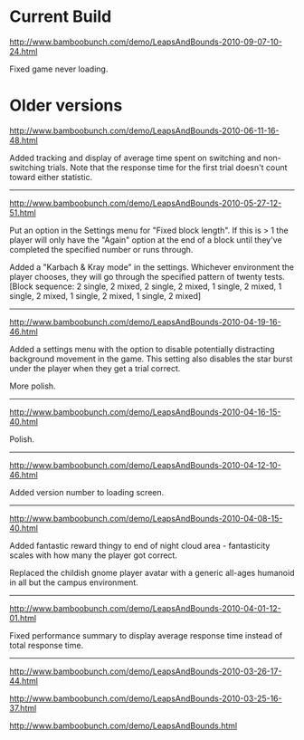 # Current Build #

http://www.bamboobunch.com/demo/LeapsAndBounds-2010-09-07-10-24.html

Fixed game never loading.


# Older versions #

http://www.bamboobunch.com/demo/LeapsAndBounds-2010-06-11-16-48.html

Added tracking and display of average time spent on switching and non-switching trials.
Note that the response time for the first trial doesn't count toward either statistic.

---

http://www.bamboobunch.com/demo/LeapsAndBounds-2010-05-27-12-51.html

Put an option in the Settings menu for "Fixed block length". If this is > 1 the
player will only have the "Again" option at the end of a block until they've
completed the specified number or runs through.

Added a "Karbach & Kray mode" in the settings. Whichever environment the player
chooses, they will go through the specified pattern of twenty tests.
[Block sequence: 2 single, 2 mixed, 2 single, 2 mixed,
1 single, 2 mixed, 1 single, 2 mixed, 1 single, 2 mixed, 1 single, 2
mixed]

---

http://www.bamboobunch.com/demo/LeapsAndBounds-2010-04-19-16-46.html

Added a settings menu with the option to disable potentially distracting
background movement in the game. This setting also disables the star burst
under the player when they get a trial correct.

More polish.

---

http://www.bamboobunch.com/demo/LeapsAndBounds-2010-04-16-15-40.html

Polish.

---

http://www.bamboobunch.com/demo/LeapsAndBounds-2010-04-12-10-46.html

Added version number to loading screen.

---

http://www.bamboobunch.com/demo/LeapsAndBounds-2010-04-08-15-40.html

Added fantastic reward thingy to end of night cloud area - fantasticity scales with how many the player got correct.

Replaced the childish gnome player avatar with a generic all-ages humanoid in all but the campus environment.

---

http://www.bamboobunch.com/demo/LeapsAndBounds-2010-04-01-12-01.html

Fixed performance summary to display average response time instead of total response time.

---

http://www.bamboobunch.com/demo/LeapsAndBounds-2010-03-26-17-44.html

http://www.bamboobunch.com/demo/LeapsAndBounds-2010-03-25-16-37.html

http://www.bamboobunch.com/demo/LeapsAndBounds.html